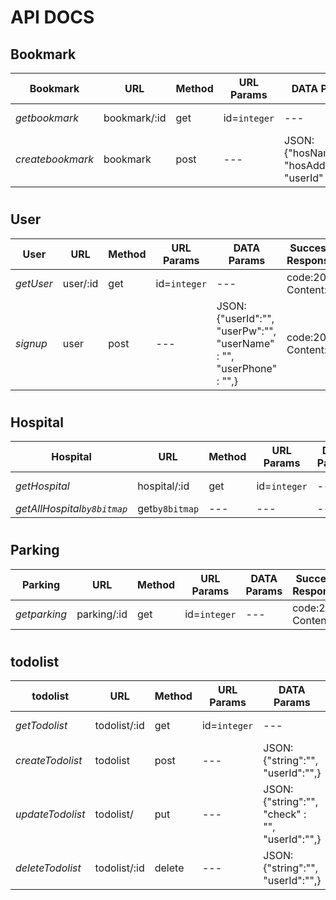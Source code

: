 # API DOCS

## Bookmark
|**Bookmark**|**URL**|**Method**|**URL Params**|**DATA Params**|**Success Response**|**Error Response**|
|---|---|---|---|---|---|---|
|*getbookmark*|bookmark/:id|get|id=`integer`|---|code:200  Content:{}|code:401|
|*createbookmark*|bookmark|post|---|JSON: {"hosName":"",  "hosAdderss":"",  "userId" : "",}|code:200  Content:{}|code:401|
#
## User
|**User**|**URL**|**Method**|**URL Params**|**DATA Params**|**Success Response**|**Error Response**|
|---|---|---|---|---|---|---|
|*getUser*|user/:id|get|id=`integer`|---|code:200  Content:{}|code:401|
|*signup*|user|post|---|JSON: {"userId":"",  "userPw":"",  "userName" : "",  "userPhone" :  "",}|code:200  Content:{}|code:401|
#
## Hospital
|**Hospital**|**URL**|**Method**|**URL Params**|**DATA Params**|**Success Response**|**Error Response**|
|---|---|---|---|---|---|---|
|*getHospital*|hospital/:id|get|id=`integer`|---|code:200  Content:{}|code:401|
|*getAllHospital`by8bitmap`*|get`by8bitmap`|---|---|---|code:401|
#
## Parking
|**Parking**|**URL**|**Method**|**URL Params**|**DATA Params**|**Success Response**|**Error Response**|
|---|---|---|---|---|---|---|
|*getparking*|parking/:id|get|id=`integer`|---|code:200  Content:{}|code:401|
#
## todolist
|**todolist**|**URL**|**Method**|**URL Params**|**DATA Params**|**Success Response**|**Error Response**|
|---|---|---|---|---|---|---|
|*getTodolist*|todolist/:id|get|id=`integer`|---|code:200  Content:{}|code:401|
|*createTodolist*|todolist|post|---|JSON: {"string":"",  "userId":"",}|code:200  Content:{}|code:401|
|*updateTodolist*|todolist/|put|---|JSON: {"string":"",  "check" : "",  "userId":"",}|code:200  Content:{}|code:401|
|*deleteTodolist*|todolist/:id|delete|---|JSON: {"string":"",  "userId":"",}|code:200  Content:{}|code:401|
#


